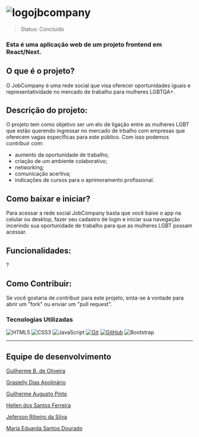 # ![logojbcompany](https://github.com/Squad05/jbcompany-next-front/assets/129866444/42957ecc-61cf-46e0-8b4f-f6dddfb97d07)

> Status: Concluído

### Esta é uma aplicação web de um projeto frontend em React/Next. 

## O que é o projeto?

O JobCompany é uma rede social que visa oferecer oportunidades iguais e representatividade no mercado de trabalho para mulheres LGBTQA+.

## Descrição do projeto:

O projeto tem como objetivo ser um elo de ligação entre as mulheres LGBT que estão querendo ingressar no mercado de trbalho com empresas que oferecem vagas específicas para este público. Com isso podemos contribuir com:
+ aumento da oportunidade de trabalho;
+ criação de um ambiente colaborativo;
+ networking;
+ comunicação acertiva;
+ indicações de cursos para o aprimoramento profissional.


## Como baixar e iniciar?

Para acessar a rede social JobCompany basta que você baixe o app na celular ou desktop, fazer seu cadastro de login e iniciar sua navegação incerindo sua oportunidade de trabalho para que as mulheres LGBT possam acessar.

## Funcionalidades:

?

## Como Contribuir:

Se você gostaria de contribuir para este projeto, sinta-se à vontade para abrir um "fork" ou enviar um "pull request".


### Tecnologias Utilizadas
![HTML5](https://img.shields.io/badge/HTML-000?style=for-the-badge&logo=html5&logoColor=30A3DC)
![CSS3](https://img.shields.io/badge/CSS3-000?style=for-the-badge&logo=css3&logoColor=E94D5F)
![JavaScript](https://img.shields.io/badge/JavaScript-000?style=for-the-badge&logo=javascript&logoColor=30A3DC)
[![Git](https://img.shields.io/badge/Git-000?style=for-the-badge&logo=git&logoColor=E94D5F)](https://git-scm.com/doc) 
[![GitHub](https://img.shields.io/badge/GitHub-000?style=for-the-badge&logo=github&logoColor=30A3DC)](https://docs.github.com/)
![Bootstrap](https://img.shields.io/badge/Bootstrap-563D7C?style=for-the-badge&logo=bootstrap&logoColor=white)


---

## Equipe de desenvolvimento 

[Guilherme B. de Oliveira](https://github.com/guidev1989) 

[Grasielly Dias Apolinário](https://github.com/Grasielly84)

[Guilherme Augusto Pinto](https://github.com/GuilhermeAugust0)

[Hellen dos Santos Ferreira](https://github.com/HellenS95) 

[Jeferson Ribeiro da Silva](https://github.com/1Jeferson) 

[Maria Eduarda Santos Dourado](https://github.com/MeDourado) 








